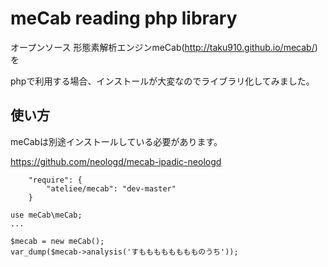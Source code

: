 # meCab reading php library
オープンソース 形態素解析エンジンmeCab(http://taku910.github.io/mecab/)を

phpで利用する場合、インストールが大変なのでライブラリ化してみました。

## 使い方
meCabは別途インストールしている必要があります。

https://github.com/neologd/mecab-ipadic-neologd

```
    "require": {
        "ateliee/mecab": "dev-master"
    }
```

```
use meCab\meCab;
...

$mecab = new meCab();
var_dump($mecab->analysis('すもももももももものうち'));

```
